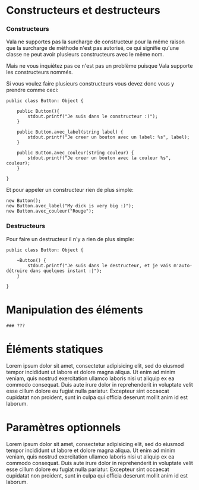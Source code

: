 # Constructeurs et destructeurs

### Constructeurs

Vala ne supportes pas la surcharge de constructeur pour la même raison que la surcharge de méthode n'est pas autorisé, ce qui signifie qu'une classe ne peut avoir plusieurs constructeurs avec le même nom. 

Mais ne vous inquiétez pas ce n'est pas un problème puisque Vala supporte les constructeurs nommés.

Si vous voulez faire plusieurs constructeurs vous devez donc vous y prendre comme ceci:

```vala
public class Button: Object {

    public Button(){
        stdout.printf("Je suis dans le constructeur :)");
    }
    
    public Button.avec_label(string label) {
        stdout.printf("Je creer un bouton avec un label: %s", label);
    }
    
    public Button.avec_couleur(string couleur) {
        stdout.printf("Je creer un bouton avec la couleur %s", couleur);
    }
    
}
```

Et pour appeler un constructeur rien de plus simple:

```vala
new Button();
new Button.avec_label("My dick is very big :)");
new Button.avec_couleur("Rouge");
```

### Destructeurs

Pour faire un destructeur il n'y a rien de plus simple:

```vala
public class Button: Object {

    ~Button() {
        stdout.printf("Je suis dans le destructeur, et je vais m'auto-détruire dans quelques instant :|");    
    }
    
}
```


# Manipulation des éléments


    ### ???


# Éléments statiques

Lorem ipsum dolor sit amet, consectetur adipisicing elit, sed do eiusmod tempor incididunt ut labore et dolore magna aliqua. Ut enim ad minim veniam, quis nostrud exercitation ullamco laboris nisi ut aliquip ex ea commodo consequat. Duis aute irure dolor in reprehenderit in voluptate velit esse cillum dolore eu fugiat nulla pariatur. Excepteur sint occaecat cupidatat non proident, sunt in culpa qui officia deserunt mollit anim id est laborum.

# Paramètres optionnels

Lorem ipsum dolor sit amet, consectetur adipisicing elit, sed do eiusmod tempor incididunt ut labore et dolore magna aliqua. Ut enim ad minim veniam, quis nostrud exercitation ullamco laboris nisi ut aliquip ex ea commodo consequat. Duis aute irure dolor in reprehenderit in voluptate velit esse cillum dolore eu fugiat nulla pariatur. Excepteur sint occaecat cupidatat non proident, sunt in culpa qui officia deserunt mollit anim id est laborum.
